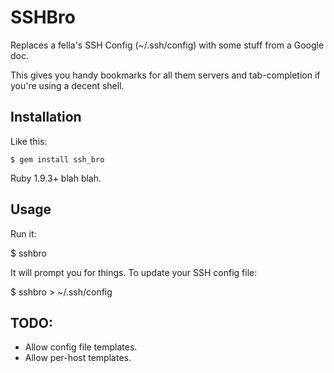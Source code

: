 # SSHBro

Replaces a fella's SSH Config (~/.ssh/config) with some stuff from a Google doc.

This gives you handy bookmarks for all them servers and tab-completion if you're using a decent shell.

## Installation

Like this:

    $ gem install ssh_bro

Ruby 1.9.3+ blah blah.

## Usage

Run it:

  $ sshbro

It will prompt you for things. To update your SSH config file:

  $ sshbro > ~/.ssh/config

## TODO:

- Allow config file templates.
- Allow per-host templates.

